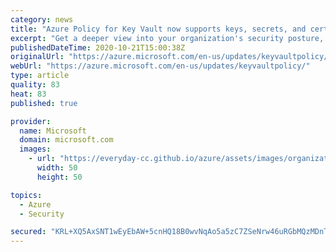 ```yaml
---
category: news
title: "Azure Policy for Key Vault now supports keys, secrets, and certificates "
excerpt: "Get a deeper view into your organization's security posture, configure daily automated audits, and start enforcing best practices in under 5 minutes. "
publishedDateTime: 2020-10-21T15:00:38Z
originalUrl: "https://azure.microsoft.com/en-us/updates/keyvaultpolicy/"
webUrl: "https://azure.microsoft.com/en-us/updates/keyvaultpolicy/"
type: article
quality: 83
heat: 83
published: true

provider:
  name: Microsoft
  domain: microsoft.com
  images:
    - url: "https://everyday-cc.github.io/azure/assets/images/organizations/microsoft.com-50x50.jpg"
      width: 50
      height: 50

topics:
  - Azure
  - Security

secured: "KRL+XQ5AxSNT1wEyEbAW+5cnHQ18B0wvNqAo5a5zC7ZSeNrw46uRGbMQzMDnTqLUUNA+FiMBFbPc42Mw+WZ3+UnzPbLXSStDV6fFdhwYS22kAqisw4cQ770Lz/O+YfsKfhZAVfqFNTLSTRnBm7P1x5raCLWq3lvs4SSl0jh1NXIHY1joRHHhpJ4tdiQBzn5yeocFa9wFO+P+J6DqZ9uVwUeCJJIDD5AY31TxBzm5/drRh8XblCZT/BISb9omoLbhvEEqHZTsePvzUjyoObD5SALjr9cwMmMyjqFFQtCNgWa2ZNNYJZ7Pr0plboe1TpTUEK5k0sM0huhR6nFPV0m2YOfmDjrCbi15ZQlhFGIgTao=;2hYJARZVm7WBgGHPx6IHew=="
---
```


